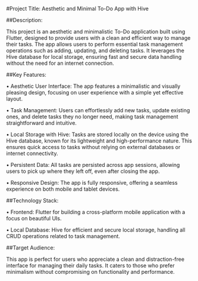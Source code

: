 #Project Title: Aesthetic and Minimal To-Do App with Hive

##Description:

This project is an aesthetic and minimalistic To-Do application built using Flutter, designed to provide users with a clean and efficient way to manage their tasks. The app allows users to perform essential task management operations such as adding, updating, and deleting tasks. It leverages the Hive database for local storage, ensuring fast and secure data handling without the need for an internet connection.

##Key Features:

•	Aesthetic User Interface: The app features a minimalistic and visually pleasing design, focusing on user experience with a simple yet effective layout.

•	Task Management: Users can effortlessly add new tasks, update existing ones, and delete tasks they no longer need, making task management straightforward and intuitive.

•	Local Storage with Hive: Tasks are stored locally on the device using the Hive database, known for its lightweight and high-performance nature. This ensures quick access to tasks without relying on external databases or internet connectivity.

•	Persistent Data: All tasks are persisted across app sessions, allowing users to pick up where they left off, even after closing the app.

•	Responsive Design: The app is fully responsive, offering a seamless experience on both mobile and tablet devices.

##Technology Stack:

•	Frontend: Flutter for building a cross-platform mobile application with a focus on beautiful UIs.

•	Local Database: Hive for efficient and secure local storage, handling all CRUD operations related to task management.

##Target Audience:

This app is perfect for users who appreciate a clean and distraction-free interface for managing their daily tasks. It caters to those who prefer minimalism without compromising on functionality and performance.
